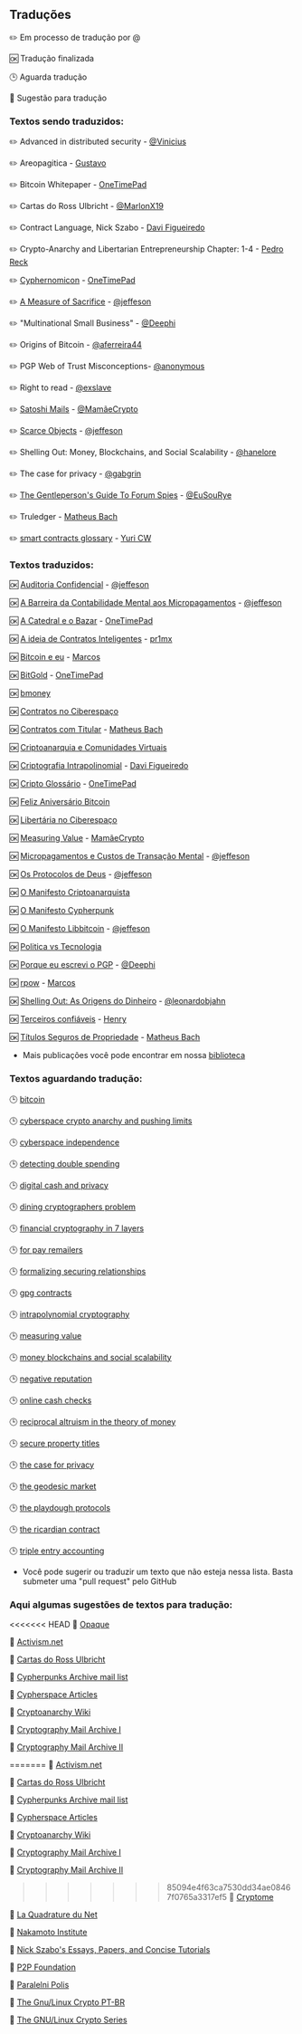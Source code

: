 
## Traduções

 :pencil2: Em processo de tradução por @  
 
 :ok: Tradução finalizada  
 
 :clock3: Aguarda tradução  

 :speech_balloon: Sugestão para tradução


### Textos sendo traduzidos:

:pencil2: Advanced in distributed security - [@Vinicius]()

:pencil2: Areopagitica - [Gustavo]()

:pencil2: Bitcoin Whitepaper - [OneTimePad]()

:pencil2: Cartas do Ross Ulbricht - [@MarlonX19](https://github.com/MarlonX19)

:pencil2: Contract Language, Nick Szabo - [Davi Figueiredo](https://github.com/davimello28/)

:pencil2: Crypto-Anarchy and Libertarian Entrepreneurship Chapter: 1-4 - [Pedro Reck](https://github.com/r3ck/)

:pencil2: [Cyphernomicon](https://nakamotoinstitute.org/static/docs/cyphernomicon.txt) - [OneTimePad]()

:pencil2: [A Measure of Sacrifice]() - [@jeffeson](https://github.com/jeffesonjp/ "Ver perfil no GitHub")

:pencil2: "Multinational Small Business" - [@Deephi]()

:pencil2: Origins of Bitcoin - [@aferreira44]()

:pencil2: PGP Web of Trust Misconceptions- [@anonymous]()

:pencil2: Right to read - [@exslave]()

:pencil2: [Satoshi Mails](https://satoshi.nakamotoinstitute.org/emails/) - [@MamãeCrypto]()

:pencil2: [Scarce Objects](../todo/scarce-objects.html) - [@jeffeson](https://github.com/jeffesonjp/ "Ver perfil no GitHub")

:pencil2: Shelling Out: Money, Blockchains, and Social Scalability - [@hanelore](https://github.com/hanelore)

:pencil2: The case for privacy - [@gabgrin](https://github.com/gabgrin)

:pencil2: [The Gentleperson's Guide To Forum Spies](https://cryptome.org/2012/07/gent-forum-spies.htm) - [@EuSouRye](https://github.com/EuSouRye)

:pencil2: Truledger - [Matheus Bach](https://github.com/matheusbach)

:pencil2: [smart contracts glossary](../todo/smart-contracts-glossary.html) - [Yuri CW](https://github.com/yuricwe)

### Textos traduzidos: 

:ok: [Auditoria Confidencial](https://github.com/cypherpunksbr/cypherpunks.com.br/blob/master/posts/auditoria-confidencial.html) - [@jeffeson](https://github.com/jeffesonjp/ "Ver perfil no GitHub")

:ok: [A Barreira da Contabilidade Mental aos Micropagamentos](https://github.com/cypherpunksbr/cypherpunks.com.br/blob/master/todo/barreira-contabilidade-mental-micropagamentos.html) - [@jeffeson](https://github.com/jeffesonjp/ "Ver perfil no GitHub")

:ok: [A Catedral e o Bazar](https://github.com/cypherpunksbr/cypherpunks.com.br/blob/master/todo/a-catedral-e-o-bazar.html) - [OneTimePad](https://cypherpunks.com.br/author/onetimepad/)

:ok: [A ideia de Contratos Inteligentes](https://github.com/cypherpunksbr/cypherpunks.com.br/blob/master/posts/a_ideia_de_contratos_inteligentes.html "ver texto traduzido") - [pr1mx](https://github.com/pr1mx)

:ok: [Bitcoin e eu](../todo/bitcoin-and-me.html) - [Marcos]()

:ok: [BitGold](https://cypherpunks.com.br/bitgold/ "ver texto traduzido") - [OneTimePad](https://cypherpunks.com.br/author/onetimepad/)

:ok: [bmoney](https://github.com/cypherpunksbr/cypherpunks.com.br/blob/master/posts/bmoney.html)

:ok: [Contratos no Ciberespaço](https://github.com/cypherpunksbr/cypherpunks.com.br/blob/master/posts/Contratos%20no%20Ciberespa%C3%A7o.html)

:ok: [Contratos com Titular](https://cypherpunks.com.br/contratos-com-titular/ "ver publicação traduzida") - [Matheus Bach](https://github.com/matheusbach/ "perfil de Matheus Bach no github")

:ok: [Criptoanarquia e Comunidades Virtuais](https://github.com/cypherpunksbr/cypherpunks.com.br/blob/master/posts/Criptoanarquia_e_Comunidades_Virtuais.html)

:ok: [Criptografia Intrapolinomial](cypherpunks.com.br/posts/intrapolynomial-cryptography.html) - [Davi Figueiredo](https://github.com/davimello28)

:ok: [Cripto Glossário](https://cypherpunks.com.br/cripto-glossario/ "ver publicação traduzida") - [OneTimePad](https://cypherpunks.com.br/author/onetimepad/)

:ok: [Feliz Aniversário Bitcoin](https://github.com/cypherpunksbr/cypherpunks.com.br/blob/master/posts/Feliz_Anivers%C3%A1rio_Bitcoin.html)

:ok: [Libertária no Ciberespaço](https://github.com/cypherpunksbr/cypherpunks.com.br/blob/master/posts/libertaria_no_ciberespa%C3%A7o.html)

:ok: [Measuring Value](https://github.com/cypherpunksbr/cypherpunks.com.br/blob/master/posts/mensura%C3%A7%C3%A3o-do-valor.html) - [MamãeCrypto]()

:ok: [Micropagamentos e Custos de Transação Mental](https://github.com/cypherpunksbr/cypherpunks.com.br/blob/master/todo/berlim-micropagamentos-custos-transacao-mental.html) - [@jeffeson](https://github.com/jeffesonjp/ "Ver perfil no GitHub")

:ok: [Os Protocolos de Deus](https://github.com/cypherpunksbr/cypherpunks.com.br/blob/master/posts/os-protocolos-de-deus.html) - [@jeffeson](https://github.com/jeffesonjp/ "Ver perfil no GitHub")

:ok: [O Manifesto Criptoanarquista](https://github.com/cypherpunksbr/cypherpunks.com.br/blob/master/posts/o_manifesto_criptoanarquista.html)

:ok: [O Manifesto Cypherpunk](https://github.com/cypherpunksbr/cypherpunks.com.br/blob/master/posts/o_manifesto_cypherpunk.html)

:ok: [O Manifesto Libbitcoin](https://github.com/cypherpunksbr/cypherpunks.com.br/blob/master/posts/O_Manifesto_libbitcoin.html) - [@jeffeson](https://github.com/jeffesonjp/ "Ver perfil no GitHub")

:ok: [Politica vs Tecnologia](https://github.com/cypherpunksbr/cypherpunks.com.br/blob/master/posts/politica_vs_tecnologia.html)

:ok: [Porque eu escrevi o PGP](https://cypherpunks.com.br/porque-eu-escrevi-o-pgp/ "ver publicação traduzida") - [@Deephi]()

:ok: [rpow](../todo/rpow.html) - [Marcos]()

:ok: [Shelling Out: As Origens do Dinheiro]() - [@leonardobjahn]()

:ok: [Terceiros confiáveis](https://github.com/cypherpunksbr/cypherpunks.com.br/blob/master/posts/terceiros-confiaveis.html) - [Henry](https://github.com/henur)

:ok: [Títulos Seguros de Propriedade]() - [Matheus Bach](https://github.com/matheusbach/ "Ver perfil no GitHub")

* Mais publicações você pode encontrar em nossa [biblioteca](https://cypherpunks.com.br/biblioteca/)


### Textos aguardando tradução:
 
:clock3: [bitcoin](../todo/bitcoin.html)

:clock3: [cyberspace crypto anarchy and pushing limits](../todo/cyberspace-crypto-anarchy-and-pushing-limits.html)

:clock3: [cyberspace independence](../todo/cyberspace-independence.html)

:clock3: [detecting double spending](../todo/detecting-double-spending.html)

:clock3: [digital cash and privacy](../todo/digital-cash-and-privacy.html)

:clock3: [dining cryptographers problem](../todo/dining-cryptographers-problem.html)

:clock3: [financial cryptography in 7 layers](../todo/financial-cryptography-in-7-layers.html)

:clock3: [for pay remailers](../todo/for-pay-remailers.html)

:clock3: [formalizing securing relationships](../todo/formalizing-securing-relationships.html)

:clock3: [gpg contracts](../todo/gpg-contracts.html)

:clock3: [intrapolynomial cryptography](../todo/intrapolynomial-cryptography.html)

:clock3: [measuring value](../todo/measuring-value.html)

:clock3: [money blockchains and social scalability](../todo/money-blockchains-and-social-scalability.html)

:clock3: [negative reputation](../todo/negative-reputation.html)

:clock3: [online cash checks](../todo/online-cash-checks.html)

:clock3: [reciprocal altruism in the theory of money](../todo/reciprocal-altruism-in-the-theory-of-money.html)

:clock3: [secure property titles](../todo/secure-property-titles.html)

:clock3: [the case for privacy](../todo/the-case-for-privacy.html)

:clock3: [the geodesic market](../todo/the-geodesic-market.html)

:clock3: [the playdough protocols](../todo/the-playdough-protocols.html)

:clock3: [the ricardian contract](../todo/the-ricardian-contract.html)

:clock3: [triple entry accounting](../todo/triple-entry-accounting.html)

 
* Você pode sugerir ou traduzir um texto que não esteja nessa lista. Basta submeter uma "pull request" pelo GitHub


### Aqui algumas sugestões de textos para tradução:

<<<<<<< HEAD
:speech_balloon: [Opaque](https://opaque.link/)

:speech_balloon: [Activism.net](https://www.activism.net/)

:speech_balloon: [Cartas do Ross Ulbricht](https://freeross.org/writings-from-ross/)

:speech_balloon: [Cypherpunks Archive mail list](https://lists.cpunks.org/pipermail/cypherpunks/)

:speech_balloon: [Cypherspace Articles](http://www.cypherspace.org/)

:speech_balloon: [Cryptoanarchy Wiki](https://cryptoanarchy.wiki)

:speech_balloon: [Cryptography Mail Archive I](https://www.mail-archive.com/cryptography@metzdowd.com/msg10152.html)

:speech_balloon: [Cryptography Mail Archive II](http://www.metzdowd.com/pipermail/cryptography/2008-October/014810.html)

=======
:speech_balloon: [Activism.net](https://www.activism.net/)

:speech_balloon: [Cartas do Ross Ulbricht](https://freeross.org/writings-from-ross/)

:speech_balloon: [Cypherpunks Archive mail list](https://lists.cpunks.org/pipermail/cypherpunks/)

:speech_balloon: [Cypherspace Articles](http://www.cypherspace.org/)

:speech_balloon: [Cryptoanarchy Wiki](https://cryptoanarchy.wiki)

:speech_balloon: [Cryptography Mail Archive I](https://www.mail-archive.com/cryptography@metzdowd.com/msg10152.html)

:speech_balloon: [Cryptography Mail Archive II](http://www.metzdowd.com/pipermail/cryptography/2008-October/014810.html)

>>>>>>> 85094e4f63ca7530dd34ae08467f0765a3317ef5
:speech_balloon: [Cryptome](https://cryptome.org)

:speech_balloon: [La Quadrature du Net](https://www.laquadrature.net/en/)

:speech_balloon: [Nakamoto Institute](https://nakamotoinstitute.org/literature/)

:speech_balloon: [Nick Szabo's Essays, Papers, and Concise Tutorials](http://www.fon.hum.uva.nl/rob/Courses/InformationInSpeech/CDROM/Literature/LOTwinterschool2006/szabo.best.vwh.net/)

:speech_balloon: [P2P Foundation](https://p2pfoundation.net/)

:speech_balloon: [Paralelni Polis](https://www.paralelnipolis.cz/o-nas/en/)

:speech_balloon: [The Gnu/Linux Crypto PT-BR](https://cabaladada.org/2013/09/16/linux_cripto_intro/)

:speech_balloon: [The GNU/Linux Crypto Series](https://sanctum.geek.nz/arabesque/series/gnu-linux-crypto/)
